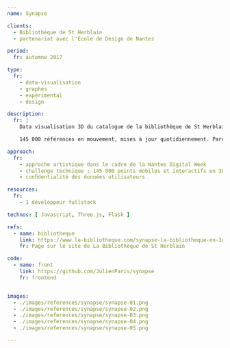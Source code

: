 ```yaml
---
name: Synapse

clients: 
  - Bibliothèque de St Herblain
  - partenariat avec l'Ecole de Design de Nantes

period: 
  fr: automne 2017

type:
  fr:
    - data-visualisation 
    - graphes 
    - expérimental 
    - design

description:
  fr: |
    Data visualisation 3D du catalogue de la bibliothèque de St Herblain (44) et des emprunts des usagers.

    145 000 références en mouvement, mises à jour quotidiennement. Parcourez cet espace en vous approchant des formes, en vous en éloignant, en les contournant. Elles contiennent ce que vous avez lu, regardé ou écouté et tout ce qu’il vous reste à découvrir.

approach:
  fr: 
    - approche artistique dans le cadre de la Nantes Digital Week
    - challenge technique ; 145 000 points mobiles et interactifs en 3D 
    - conﬁdentialité des données utilisateurs

resources:
  fr: 
    - 1 développeur fullstack

technos: [ Javascript, Three.js, Flask ]

refs:
  - name: bibliotheque
    link: https://www.la-bibliotheque.com/synapse-la-bibliotheque-en-3d/#section_contenu
    fr: Page sur le site de La Bibliothèque de St Herblain

code:
  - name: front
    link: https://github.com/JulienParis/synapse
    fr: frontend


images:
  - ./images/references/synapse/synapse-01.png
  - ./images/references/synapse/synapse-02.png
  - ./images/references/synapse/synapse-03.png
  - ./images/references/synapse/synapse-04.png
  - ./images/references/synapse/synapse-05.png

---
```

